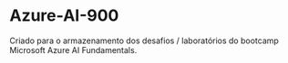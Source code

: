 # Azure-AI-900
Criado para o armazenamento dos desafios / laboratórios do bootcamp Microsoft Azure AI Fundamentals.

